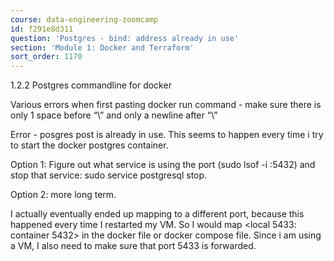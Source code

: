 ```yaml
---
course: data-engineering-zoomcamp
id: f291e8d311
question: 'Postgres - bind: address already in use'
section: 'Module 1: Docker and Terraform'
sort_order: 1170
---
```


1.2.2 Postgres commandline for docker

Various errors when first pasting docker run command - make sure there is only 1 space before “\” and only a newline after “\”

Error - posgres post is already in use. This seems to happen every time i try to start the docker postgres container.

Option 1: Figure out what service is using the port (sudo lsof -i :5432) and stop that service:  sudo service postgresql stop.

Option 2: more long term.

I actually eventually ended up mapping to a different port, because this happened every time I restarted my VM. So I would map <local 5433: container 5432> in the docker file or docker compose file. Since i am using a VM, I also need to make sure that port 5433 is forwarded.

